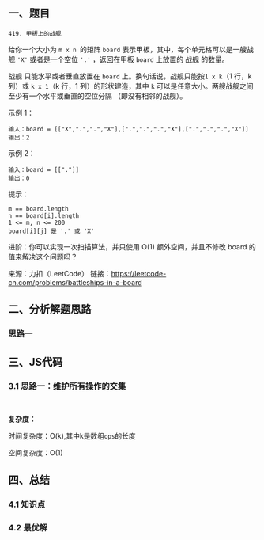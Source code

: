 ## 一、题目
`419. 甲板上的战舰`

给你一个大小为 `m x n `的矩阵 `board` 表示甲板，其中，每个单元格可以是一艘战舰 `'X'` 或者是一个空位 `'.'` ，返回在甲板 `board` 上放置的 战舰 的数量。

战舰 只能水平或者垂直放置在 `board` 上。换句话说，战舰只能按`1 x k`（1 行，k 列）或 `k x 1`（k 行，1 列）的形状建造，其中 `k` 可以是任意大小。两艘战舰之间至少有一个水平或垂直的空位分隔 （即没有相邻的战舰）。

示例 1：
```
输入：board = [["X",".",".","X"],[".",".",".","X"],[".",".",".","X"]]
输出：2
```

示例 2：
```
输入：board = [["."]]
输出：0
```


提示：

```
m == board.length
n == board[i].length
1 <= m, n <= 200
board[i][j] 是 '.' 或 'X'
```

进阶：你可以实现一次扫描算法，并只使用 O(1) 额外空间，并且不修改 board 的值来解决这个问题吗？


来源：力扣（LeetCode）
链接：https://leetcode-cn.com/problems/battleships-in-a-board

## 二、分析解题思路

### 思路一




## 三、JS代码

### 3.1 思路一：维护所有操作的交集
```


```
**复杂度：**

时间复杂度：O(k),其中k是数组`ops`的长度

空间复杂度：O(1)

## 四、总结


### 4.1 知识点

### 4.2 最优解
